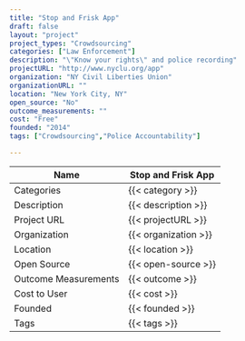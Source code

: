 ```yaml
---
title: "Stop and Frisk App"
draft: false
layout: "project"
project_types: "Crowdsourcing"
categories: ["Law Enforcement"]
description: "\"Know your rights\" and police recording"
projectURL: "http://www.nyclu.org/app"
organization: "NY Civil Liberties Union"
organizationURL: ""
location: "New York City, NY"
open_source: "No"
outcome_measurements: ""
cost: "Free"
founded: "2014"
tags: ["Crowdsourcing","Police Accountability"]

---
```



Name                    |  Stop and Frisk App    
------------------------|----
Categories              | {{< category >}} 
Description             | {{< description >}} 
Project URL             | {{< projectURL >}} 
Organization            | {{< organization >}} 
Location                | {{< location >}} 
Open Source             | {{< open-source >}} 
Outcome Measurements    | {{< outcome >}} 
Cost to User            | {{< cost >}} 
Founded                 | {{< founded >}} 
Tags                    | {{< tags >}} 

